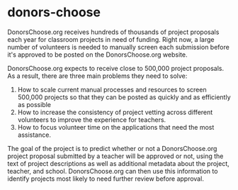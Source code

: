 # donors-choose

DonorsChoose.org receives hundreds of thousands of project proposals each year for classroom projects in need of funding. Right now, a large number of volunteers is needed to manually screen each submission before it's approved to be posted on the DonorsChoose.org website.

DonorsChoose.org expects to receive close to 500,000 project proposals. As a result, there are three main problems they need to solve:

1. How to scale current manual processes and resources to screen 500,000 projects so that they can be posted as quickly and as efficiently as possible
2. How to increase the consistency of project vetting across different volunteers to improve the experience for teachers.
3. How to focus volunteer time on the applications that need the most assistance.

The goal of the project is to predict whether or not a DonorsChoose.org project proposal submitted by a teacher will be approved or not, using the text of project descriptions as well as additional metadata about the project, teacher, and school. DonorsChoose.org can then use this information to identify projects most likely to need further review before approval.

